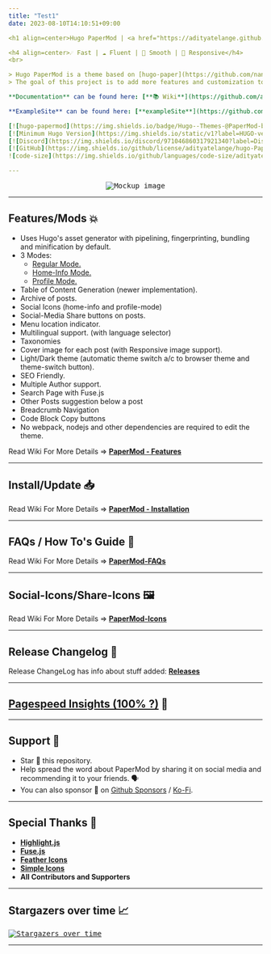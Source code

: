 ```yaml
---
title: "Test1"
date: 2023-08-10T14:10:51+09:00

<h1 align=center>Hugo PaperMod | <a href="https://adityatelange.github.io/hugo-PaperMod/" rel="nofollow">Demo</a></h1>

<h4 align=center>☄️ Fast | ☁️ Fluent | 🌙 Smooth | 📱 Responsive</h4>
<br>

> Hugo PaperMod is a theme based on [hugo-paper](https://github.com/nanxiaobei/hugo-paper).
> The goal of this project is to add more features and customization to the og theme.

**Documentation** can be found here: [**📚 Wiki**](https://github.com/adityatelange/hugo-PaperMod/wiki)

**ExampleSite** can be found here: [**exampleSite**](https://github.com/adityatelange/hugo-PaperMod/tree/exampleSite). Demo is built up with [exampleSite](https://github.com/adityatelange/hugo-PaperMod/tree/exampleSite) as source.

[![hugo-papermod](https://img.shields.io/badge/Hugo--Themes-@PaperMod-blue)](https://themes.gohugo.io/themes/hugo-papermod/)
[![Minimum Hugo Version](https://img.shields.io/static/v1?label=HUGO-version&message=>0.97.1&color=blue&logo=hugo)](https://github.com/gohugoio/hugo/releases/tag/v0.97.1)
[![Discord](https://img.shields.io/discord/971046860317921340?label=Discord&logo=discord)](https://discord.gg/ahpmTvhVmp)
[![GitHub](https://img.shields.io/github/license/adityatelange/hugo-PaperMod)](https://github.com/adityatelange/hugo-PaperMod/blob/master/LICENSE)
![code-size](https://img.shields.io/github/languages/code-size/adityatelange/hugo-PaperMod)

---
```


<p align="center">
  <kbd><img src="https://user-images.githubusercontent.com/21258296/114303440-bfc0ae80-9aeb-11eb-8cfa-48a4bb385a6d.png" alt="Mockup image" title="Mockup"/></kbd>
</p>

---

## Features/Mods 💥

-   Uses Hugo's asset generator with pipelining, fingerprinting, bundling and minification by default.
-   3 Modes:
    -   [Regular Mode.](https://github.com/adityatelange/hugo-PaperMod/wiki/Features#regular-mode-default-mode)
    -   [Home-Info Mode.](https://github.com/adityatelange/hugo-PaperMod/wiki/Features#home-info-mode)
    -   [Profile Mode.](https://github.com/adityatelange/hugo-PaperMod/wiki/Features#profile-mode)
-   Table of Content Generation (newer implementation).
-   Archive of posts.
-   Social Icons (home-info and profile-mode)
-   Social-Media Share buttons on posts.
-   Menu location indicator.
-   Multilingual support. (with language selector)
-   Taxonomies
-   Cover image for each post (with Responsive image support).
-   Light/Dark theme (automatic theme switch a/c to browser theme and theme-switch button).
-   SEO Friendly.
-   Multiple Author support.
-   Search Page with Fuse.js
-   Other Posts suggestion below a post
-   Breadcrumb Navigation
-   Code Block Copy buttons
-   No webpack, nodejs and other dependencies are required to edit the theme.

Read Wiki For More Details => **[PaperMod - Features](https://github.com/adityatelange/hugo-PaperMod/wiki/Features)**

---

## Install/Update 📥

Read Wiki For More Details => **[PaperMod - Installation](https://github.com/adityatelange/hugo-PaperMod/wiki/Installation)**

---

## FAQs / How To's Guide 🙋

Read Wiki For More Details => **[PaperMod-FAQs](https://github.com/adityatelange/hugo-PaperMod/wiki/FAQs)**

---

## Social-Icons/Share-Icons 🖼️

Read Wiki For More Details => **[PaperMod-Icons](https://github.com/adityatelange/hugo-PaperMod/wiki/Icons)**

---

## Release Changelog 📃

Release ChangeLog has info about stuff added: **[Releases](https://github.com/adityatelange/hugo-PaperMod/releases)**

---

## [Pagespeed Insights (100% ?)](https://pagespeed.web.dev/report?url=https://adityatelange.github.io/hugo-PaperMod/) 👀

---

## Support 🫶

-   Star 🌟 this repository.
-   Help spread the word about PaperMod by sharing it on social media and recommending it to your friends. 🗣️
-   You can also sponsor 🏅 on [Github Sponsors](https://github.com/sponsors/adityatelange) / [Ko-Fi](https://ko-fi.com/adityatelange).

---

## Special Thanks 🌟

-   [**Highlight.js**](https://github.com/highlightjs/highlight.js)
-   [**Fuse.js**](https://github.com/krisk/fuse)
-   [**Feather Icons**](https://github.com/feathericons/feather)
-   [**Simple Icons**](https://github.com/simple-icons/simple-icons)
-   **All Contributors and Supporters**

---

## Stargazers over time 📈

<kbd>[![Stargazers over time](https://starchart.cc/adityatelange/hugo-PaperMod.svg)](https://starchart.cc/adityatelange/hugo-PaperMod)</kbd>

---

